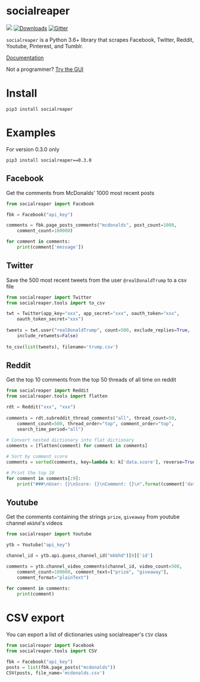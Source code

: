 # socialreaper
[![](https://readthedocs.org/projects/socialreaper/badge/?version=latest)](https://socialreaper.readthedocs.io)
[![Downloads](http://pepy.tech/badge/socialreaper)](http://pepy.tech/count/socialreaper)
[![Gitter](https://img.shields.io/gitter/room/socialreaper/socialreaper.svg)](https://gitter.im/socialreaper)

`socialreaper` is a Python 3.6+ library that scrapes Facebook, Twitter, Reddit, Youtube, Pinterest, and Tumblr. 

[Documentation](https://socialreaper.readthedocs.io)

Not a programmer? [Try the GUI](https://github.com/scriptsmith/reaper)

# Install
```
pip3 install socialreaper
```

# Examples
For version 0.3.0 only

```
pip3 install socialreaper==0.3.0
```

## Facebook
Get the comments from McDonalds' 1000 most recent posts
```python
from socialreaper import Facebook

fbk = Facebook("api_key")

comments = fbk.page_posts_comments("mcdonalds", post_count=1000, 
    comment_count=100000)

for comment in comments:
    print(comment['message'])
```

## Twitter
Save the 500 most recent tweets from the user `@realDonaldTrump` to a csv file
```python
from socialreaper import Twitter
from socialreaper.tools import to_csv

twt = Twitter(app_key="xxx", app_secret="xxx", oauth_token="xxx", 
    oauth_token_secret="xxx")
    
tweets = twt.user("realDonaldTrump", count=500, exclude_replies=True, 
    include_retweets=False)
    
to_csv(list(tweets), filename='trump.csv')

```

## Reddit
Get the top 10 comments from the top 50 threads of all time on reddit
```python
from socialreaper import Reddit
from socialreaper.tools import flatten

rdt = Reddit("xxx", "xxx")
 
comments = rdt.subreddit_thread_comments("all", thread_count=50, 
    comment_count=500, thread_order="top", comment_order="top", 
    search_time_period="all")
    
# Convert nested dictionary into flat dictionary
comments = [flatten(comment) for comment in comments]

# Sort by comment score
comments = sorted(comments, key=lambda k: k['data.score'], reverse=True)

# Print the top 10
for comment in comments[:9]:
    print("###\nUser: {}\nScore: {}\nComment: {}\n".format(comment['data.author'], comment['data.score'], comment['data.body']))
```

## Youtube
Get the comments containing the strings `prize`, `giveaway` from 
youtube channel `mkbhd`'s videos
```python
from socialreaper import Youtube

ytb = Youtube("api_key")

channel_id = ytb.api.guess_channel_id("mkbhd")[0]['id']

comments = ytb.channel_video_comments(channel_id, video_count=500, 
    comment_count=100000, comment_text=["prize", "giveaway"], 
    comment_format="plainText")
    
for comment in comments:
    print(comment)
```

# CSV export
You can export a list of dictionaries using socialreaper's `CSV` class

```python
from socialreaper import Facebook
from socialreaper.tools import CSV

fbk = Facebook("api_key")
posts = list(fbk.page_posts("mcdonalds"))
CSV(posts, file_name='mcdonalds.csv')
